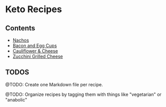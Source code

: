# Keto Recipes

## Contents

- [Nachos](nachos.md)
- [Bacon and Egg Cups](bacon-and-egg-cups.md)
- [Cauliflower & Cheese](cauliflower-and-cheese.md)
- [Zucchini Grilled Cheese](zucchini-grilled-cheese.md)

## TODOS

@TODO: Create one Markdown file per recipe.

@TODO: Organize recipes by tagging them with things like "vegetarian" or "anabolic"
